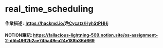 # real_time_scheduling
#### 作業描述 : https://hackmd.io/@Cycatz/HyhStPHHj 
#### NOTION筆記: https://fallacious-lightning-509.notion.site/os-assignment-2-d5b4962b2ae745a49ea24e188b36d669
